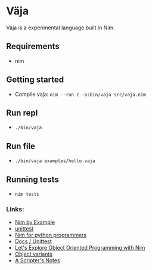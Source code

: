 # Väja

Väja is a experimental language built in Nim.

## Requirements
- nim

## Getting started
- Compile vaja: `nim --run c -o:bin/vaja src/vaja.nim`

## Run repl
- `./bin/vaja`

## Run file
- `./bin/vaja examples/hello.vaja`

## Running tests
- `nim tests`

### Links:
- [Nim by Example](https://nim-by-example.github.io/procs/)
- [unittest](https://nim-lang.org/docs/unittest.html)
- [Nim for python programmers](https://github.com/nim-lang/Nim/wiki/Nim-for-Python-Programmers)
- [Docs / Unittest](https://nim-lang.org/docs/unittest.html)
- [Let's Explore Object Oriented Programming with Nim](https://matthiashager.com/nim-object-oriented-programming)
- [Object variants](https://nim-lang.org/0.19.2/tut2.html#object-oriented-programming-object-variants)
- [A Scripter's Notes](https://scripter.co/notes/nim/)
